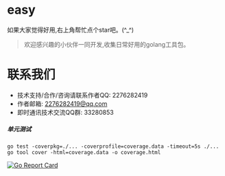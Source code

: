 # easy
如果大家觉得好用,右上角帮忙点个star吧。(^_^)
> 欢迎感兴趣的小伙伴一同开发,收集日常好用的golang工具包。
# 联系我们
- 技术支持/合作/咨询请联系作者QQ: 2276282419
- 作者邮箱: 2276282419@qq.com
- 即时通讯技术交流QQ群: 33280853
##### 单元测试
```
go test -coverpkg=./... -coverprofile=coverage.data -timeout=5s ./...
go tool cover -html=coverage.data -o coverage.html
````
[![Go Report Card](https://goreportcard.com/badge/github.com/sunmi-OS/gocore)](https://goreportcard.com/report/github.com/sunmi-OS/gocore/v2.0.9)

